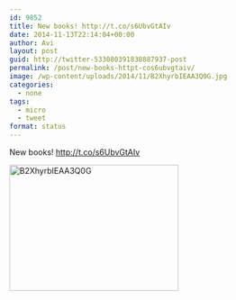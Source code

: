 ```yaml
---
id: 9852
title: New books! http://t.co/s6UbvGtAIv
date: 2014-11-13T22:14:04+00:00
author: Avi
layout: post
guid: http://twitter-533080391838887937-post
permalink: /post/new-books-httpt-cos6ubvgtaiv/
image: /wp-content/uploads/2014/11/B2XhyrbIEAA3Q0G.jpg
categories:
  - none
tags:
  - micro
  - tweet
format: status
---
```

New books! http://t.co/s6UbvGtAIv

<img width="300" height="224" src="http://aviflax.com/wp-content/uploads/2014/11/B2XhyrbIEAA3Q0G-300x224.jpg" class="attachment-medium" alt="B2XhyrbIEAA3Q0G" />